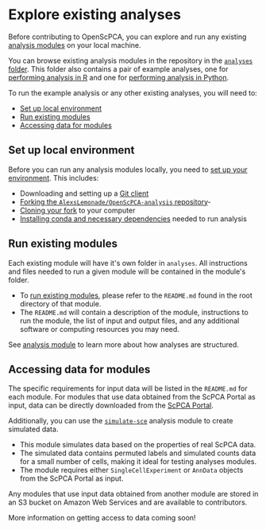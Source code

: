 # Explore existing analyses

Before contributing to OpenScPCA, you can explore and run any existing [analysis modules](../contributing-to-analyses/analysis-modules/index.md) on your local machine.

You can browse existing analysis modules in the repository in the [`analyses` folder](https://github.com/AlexsLemonade/OpenScPCA-analysis/tree/main/analyses).
This folder also contains a pair of example analyses, one for [performing analysis in R](https://github.com/AlexsLemonade/OpenScPCA-analysis/tree/main/analyses/hello-R) and one for [performing analysis in Python](https://github.com/AlexsLemonade/OpenScPCA-analysis/tree/main/analyses/hello-python).

To run the example analysis or any other existing analyses, you will need to:

- [Set up local environment](#set-up-local-environment)
- [Run existing modules](#run-existing-modules)
- [Accessing data for modules](#accessing-data-for-modules)

## Set up local environment

Before you can run any analysis modules locally, you need to [set up your environment](../technical-setup/index.md).
This includes:

- Downloading and setting up a [Git client](../technical-setup/install-a-git-client.md)
- [Forking the `AlexsLemonade/OpenScPCA-analysis` repository](../technical-setup/fork-the-repo.md)-
- [Cloning your fork](../technical-setup/clone-the-repo.md) to your computer
- [Installing conda and necessary dependencies](../technical-setup/environment-setup/index.md) needed to run analysis

## Run existing modules

Each existing module will have it's own folder in `analyses`.
All instructions and files needed to run a given module will be contained in the module's folder.

- To [run existing modules](../contributing-to-analyses/analysis-modules/running-a-module.md), please refer to the `README.md` found in the root directory of that module.
- The `README.md` will contain a description of the module, instructions to run the module, the list of input and output files, and any additional software or computing resources you may need.

See [analysis module](../contributing-to-analyses/analysis-modules/index.md) to learn more about how analyses are structured.

## Accessing data for modules

The specific requirements for input data will be listed in the `README.md` for each module.
For modules that use data obtained from the ScPCA Portal as input, data can be directly downloaded from the [ScPCA Portal](https://scpca.alexslemonade.org/).

Additionally, you can use the [`simulate-sce`](https://github.com/AlexsLemonade/OpenScPCA-analysis/tree/main/analyses/simulate-sce) analysis module to create simulated data.

- This module simulates data based on the properties of real ScPCA data.
- The simulated data contains permuted labels and simulated counts data for a small number of cells, making it ideal for testing analyses modules.
- The module requires either `SingleCellExperiment` or `AnnData` objects from the ScPCA Portal as input.

Any modules that use input data obtained from another module are stored in an S3 bucket on Amazon Web Services and are available to contributors.
<!--TODO: Fill in with link to getting access to data-->
More information on getting access to data coming soon!
